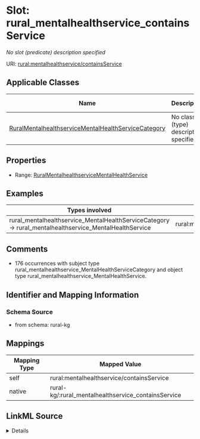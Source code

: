 

# Slot: rural_mentalhealthservice_containsService


_No slot (predicate) description specified_





URI: [rural:mentalhealthservice/containsService](http://sail.ua.edu/ruralkg/mentalhealthservice/containsService)



<!-- no inheritance hierarchy -->





## Applicable Classes

| Name | Description | Modifies Slot |
| --- | --- | --- |
| [RuralMentalhealthserviceMentalHealthServiceCategory](../classes/RuralMentalhealthserviceMentalHealthServiceCategory.md) | No class (type) description specified |  no  |







## Properties

* Range: [RuralMentalhealthserviceMentalHealthService](../classes/RuralMentalhealthserviceMentalHealthService.md)






## Examples

| Types involved | Subject | Predicate | Object |
| --- | --- | --- | --- |
| rural_mentalhealthservice_MentalHealthServiceCategory → rural_mentalhealthservice_MentalHealthService | rural:mentalhealthservice/MHSC_TC | rural:mentalhealthservice/containsService | rural:mentalhealthservice/MHS_SUMH |


## Comments

* 176 occurrences with subject type rural_mentalhealthservice_MentalHealthServiceCategory and object type rural_mentalhealthservice_MentalHealthService.

## Identifier and Mapping Information







### Schema Source


* from schema: rural-kg




## Mappings

| Mapping Type | Mapped Value |
| ---  | ---  |
| self | rural:mentalhealthservice/containsService |
| native | rural-kg/:rural_mentalhealthservice_containsService |




## LinkML Source

<details>
```yaml
name: rural_mentalhealthservice_containsService
description: No slot (predicate) description specified
comments:
- 176 occurrences with subject type rural_mentalhealthservice_MentalHealthServiceCategory
  and object type rural_mentalhealthservice_MentalHealthService.
examples:
- description: rural_mentalhealthservice_MentalHealthServiceCategory → rural_mentalhealthservice_MentalHealthService
  object:
    example_object: rural:mentalhealthservice/MHS_SUMH
    example_predicate: rural:mentalhealthservice/containsService
    example_subject: rural:mentalhealthservice/MHSC_TC
from_schema: rural-kg
rank: 1000
slot_uri: rural:mentalhealthservice/containsService
alias: rural_mentalhealthservice_containsService
domain_of:
- rural_mentalhealthservice_MentalHealthServiceCategory
range: rural_mentalhealthservice_MentalHealthService

```
</details>